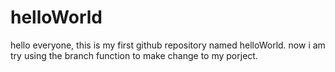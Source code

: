 # helloWorld
hello everyone,
this is my first github repository named helloWorld.
now i am try using the branch function to make change to my porject.
